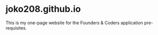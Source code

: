 # joko208.github.io
This is my one-page website for the Founders &amp; Coders application pre-requisites. 
